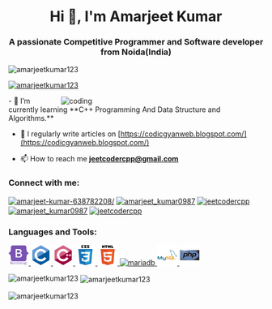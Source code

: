 <h1 align="center">Hi 👋, I'm Amarjeet Kumar</h1>
<h3 align="center">A passionate Competitive Programmer and Software developer from Noida(India)</h3>

<p align="left"> <img src="https://komarev.com/ghpvc/?username=amarjeetkumar123&label=Profile%20views&color=0e75b6&style=flat" alt="amarjeetkumar123" /> </p>

<p align="left"> <a href="https://github.com/ryo-ma/github-profile-trophy"><img src="https://github-profile-trophy.vercel.app/?username=amarjeetkumar123" alt="amarjeetkumar123" /></a> </p>
<img align="right" alt="coding" width="400" src="https://cdn.dribbble.com/users/1162077/screenshots/3848914/programmer.gif">
- 🌱 I’m currently learning **C++ Programming And Data Structure and Algorithms.**

- 📝 I regularly write articles on [https://codicgyanweb.blogspot.com/](https://codicgyanweb.blogspot.com/)

- 📫 How to reach me **jeetcodercpp@gmail.com**

<h3 align="left">Connect with me:</h3>
<p align="left">
<a href="https://linkedin.com/in/amarjeet-kumar-638782208/" target="blank"><img align="center" src="https://raw.githubusercontent.com/rahuldkjain/github-profile-readme-generator/master/src/images/icons/Social/linked-in-alt.svg" alt="amarjeet-kumar-638782208/" height="30" width="40" /></a>
<a href="https://instagram.com/amarjeet_kumar0987" target="blank"><img align="center" src="https://raw.githubusercontent.com/rahuldkjain/github-profile-readme-generator/master/src/images/icons/Social/instagram.svg" alt="amarjeet_kumar0987" height="30" width="40" /></a>
<a href="https://www.hackerrank.com/jeetcodercpp" target="blank"><img align="center" src="https://raw.githubusercontent.com/rahuldkjain/github-profile-readme-generator/master/src/images/icons/Social/hackerrank.svg" alt="jeetcodercpp" height="30" width="40" /></a>
<a href="https://www.leetcode.com/amarjeet_kumar0987" target="blank"><img align="center" src="https://raw.githubusercontent.com/rahuldkjain/github-profile-readme-generator/master/src/images/icons/Social/leet-code.svg" alt="amarjeet_kumar0987" height="30" width="40" /></a>
<a href="https://auth.geeksforgeeks.org/user/jeetcodercpp" target="blank"><img align="center" src="https://raw.githubusercontent.com/rahuldkjain/github-profile-readme-generator/master/src/images/icons/Social/geeks-for-geeks.svg" alt="jeetcodercpp" height="30" width="40" /></a>
</p>

<h3 align="left">Languages and Tools:</h3>
<p align="left"> <a href="https://getbootstrap.com" target="_blank" rel="noreferrer"> <img src="https://raw.githubusercontent.com/devicons/devicon/master/icons/bootstrap/bootstrap-plain-wordmark.svg" alt="bootstrap" width="40" height="40"/> </a> <a href="https://www.cprogramming.com/" target="_blank" rel="noreferrer"> <img src="https://raw.githubusercontent.com/devicons/devicon/master/icons/c/c-original.svg" alt="c" width="40" height="40"/> </a> <a href="https://www.w3schools.com/cpp/" target="_blank" rel="noreferrer"> <img src="https://raw.githubusercontent.com/devicons/devicon/master/icons/cplusplus/cplusplus-original.svg" alt="cplusplus" width="40" height="40"/> </a> <a href="https://www.w3schools.com/css/" target="_blank" rel="noreferrer"> <img src="https://raw.githubusercontent.com/devicons/devicon/master/icons/css3/css3-original-wordmark.svg" alt="css3" width="40" height="40"/> </a> <a href="https://www.w3.org/html/" target="_blank" rel="noreferrer"> <img src="https://raw.githubusercontent.com/devicons/devicon/master/icons/html5/html5-original-wordmark.svg" alt="html5" width="40" height="40"/> </a> <a href="https://mariadb.org/" target="_blank" rel="noreferrer"> <img src="https://www.vectorlogo.zone/logos/mariadb/mariadb-icon.svg" alt="mariadb" width="40" height="40"/> </a> <a href="https://www.mysql.com/" target="_blank" rel="noreferrer"> <img src="https://raw.githubusercontent.com/devicons/devicon/master/icons/mysql/mysql-original-wordmark.svg" alt="mysql" width="40" height="40"/> </a> <a href="https://www.php.net" target="_blank" rel="noreferrer"> <img src="https://raw.githubusercontent.com/devicons/devicon/master/icons/php/php-original.svg" alt="php" width="40" height="40"/> </a> </p>

<p><img align="left" src="https://github-readme-stats.vercel.app/api/top-langs?username=amarjeetkumar123&show_icons=true&locale=en&layout=compact" alt="amarjeetkumar123" /></p>

<p>&nbsp;<img align="center" src="https://github-readme-stats.vercel.app/api?username=amarjeetkumar123&show_icons=true&locale=en" alt="amarjeetkumar123" /></p>

<p><img align="center" src="https://github-readme-streak-stats.herokuapp.com/?user=amarjeetkumar123&" alt="amarjeetkumar123" /></p>
